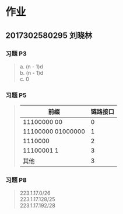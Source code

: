 # 作业

## 2017302580295 刘晓林  


### 习题 P3
 
> a. (n - 1)d  
> b. (n - 1)d  
> c. 0  

### 习题 P5

> 前缀 | 链路接口  
> -|-
> 11100000 00       | 0 |
> 11100000 01000000 | 1 |
> 1110000           | 2 |
> 11100001 1        | 3 |
> 其他               | 3 |


### 习题 P8

> 223.1.17.0/26  
> 223.1.17.128/25  
> 223.1.17.192/28  

